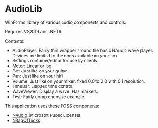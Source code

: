 # AudioLib

WinForms library of various audio components and controls.

Requires VS2019 and .NET6.

Contents:
- AudioPlayer: Fairly thin wrapper around the basic NAudio wave player. Devices are limited to the ones available on your box.
- Settings container/editor for use by clients.
- Meter: Linear or log.
- Pot: Just like on your guitar.
- Pan: Just like on your hifi.
- Volume: Just like on your mixer. fixed 0.0 to 2.0 with 0.1 resolution.
- TimeBar: Elapsed time control.
- WaveViewer: Display a wave. Has markers.
- Test: Fairly comprehensive example.

This application uses these FOSS components:
- [NAudio](https://github.com/naudio/NAudio) (Microsoft Public License).
- [NBagOfTricks](https://github.com/cepthomas/NBagOfTricks/blob/main/README.md)

